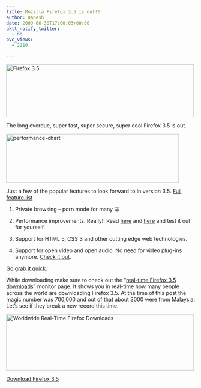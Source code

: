 ```yaml
---
title: Mozilla Firefox 3.5 is out!!
author: Danesh
date: 2009-06-30T17:00:03+00:00
aktt_notify_twitter:
  - no
pvc_views:
  - 2210

---
```

[<img loading="lazy" class="alignnone size-full wp-image-1562" title="Firefox 3.5" src="/wp-content/uploads/2009/06/firefoxWordMarkHorizontal.png" alt="Firefox 3.5" width="500" height="140" />][1]

The long overdue, super fast, super secure, super cool Firefox 3.5 is out.

[<img loading="lazy" class="alignnone size-full wp-image-1582" title="performance-chart" src="/wp-content/uploads/2009/07/performance-chart.png" alt="performance-chart" width="460" height="130" />][2]

Just a few of the popular features to look forward to in version 3.5. [Full feature list][3]

1. Private browsing &#8211; porn mode for many 😀

2. Performance improvements. Really!! Read [here][4] and [here][5] and test it out for yourself.

3. Support for HTML 5, CSS 3 and other cutting edge web technologies.

4. Support for open video and open audio. No need for video plug-ins anymore. [Check it out][6].

[Go grab it quick.][7] 

While downloading make sure to check out the &#8220;[real-time Firefox 3.5 downloads][8]&#8221; monitor page. It shows you in real-time how many people across the world are downloading Firefox 3.5. At the time of this post the magic number was 700,000 and out of that about 3000 were from Malaysia. Let&#8217;s see if they break a new record this time.

[<img loading="lazy" class="alignnone size-medium wp-image-1580" title="Worldwide Real-Time Firefox Downloads" src="/wp-content/uploads/2009/07/Worldwide-Real-Time-Firefox-Downloads-500x150.png" alt="Worldwide Real-Time Firefox Downloads" width="500" height="150" srcset="/wp-content/uploads/2009/07/Worldwide-Real-Time-Firefox-Downloads-500x150.png 500w, /wp-content/uploads/2009/07/Worldwide-Real-Time-Firefox-Downloads-1024x308.png 1024w, /wp-content/uploads/2009/07/Worldwide-Real-Time-Firefox-Downloads.png 1323w" sizes="(max-width: 500px) 100vw, 500px" />][9]

[Download Firefox 3.5][7]

 [1]: /wp-content/uploads/2009/06/firefoxWordMarkHorizontal.png
 [2]: /wp-content/uploads/2009/07/performance-chart.png
 [3]: http://www.mozilla.com/en-US/firefox/features/
 [4]: http://www.mozilla.com/en-US/firefox/features/#performance
 [5]: http://www.mozilla.com/en-US/firefox/performance/
 [6]: http://www.dailymotion.com/openvideodemo
 [7]: http://www.mozilla.com/en-US/firefox/firefox.html?from=getfirefox
 [8]: http://downloadstats.mozilla.com/
 [9]: /wp-content/uploads/2009/07/Worldwide-Real-Time-Firefox-Downloads.png